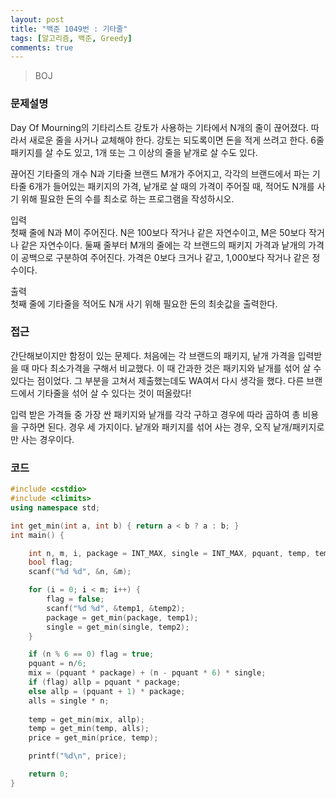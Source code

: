 ```yaml
---
layout: post
title: "백준 1049번 : 기타줄"
tags: [알고리즘, 백준, Greedy]
comments: true
---
```


> BOJ  

### 문제설명  
Day Of Mourning의 기타리스트 강토가 사용하는 기타에서 N개의 줄이 끊어졌다. 따라서 새로운 줄을 사거나 교체해야 한다. 강토는 되도록이면 돈을 적게 쓰려고 한다. 6줄 패키지를 살 수도 있고, 1개 또는 그 이상의 줄을 낱개로 살 수도 있다.  

끊어진 기타줄의 개수 N과 기타줄 브랜드 M개가 주어지고, 각각의 브랜드에서 파는 기타줄 6개가 들어있는 패키지의 가격, 낱개로 살 때의 가격이 주어질 때, 적어도 N개를 사기 위해 필요한 돈의 수를 최소로 하는 프로그램을 작성하시오.  

입력  
첫째 줄에 N과 M이 주어진다. N은 100보다 작거나 같은 자연수이고, M은 50보다 작거나 같은 자연수이다. 둘째 줄부터 M개의 줄에는 각 브랜드의 패키지 가격과 낱개의 가격이 공백으로 구분하여 주어진다. 가격은 0보다 크거나 같고, 1,000보다 작거나 같은 정수이다.  

출력  
첫째 줄에 기타줄을 적어도 N개 사기 위해 필요한 돈의 최솟값을 출력한다.  

### 접근  
간단해보이지만 함정이 있는 문제다. 처음에는 각 브랜드의 패키지, 낱개 가격을 입력받을 때 마다 최소가격을 구해서 비교했다. 이 때 간과한 것은 패키지와 낱개를 섞어 살 수 있다는 점이었다. 그 부분을 고쳐서 제출했는데도 WA여서 다시 생각을 했다. 다른 브랜드에서 기타줄을 섞어 살 수 있다는 것이 떠올랐다!  

입력 받은 가격들 중 가장 싼 패키지와 낱개를 각각 구하고 경우에 따라 곱하여 총 비용을 구하면 된다. 경우 세 가지이다. 낱개와 패키지를 섞어 사는 경우, 오직 낱개/패키지로만 사는 경우이다.  

### 코드  
~~~c++
#include <cstdio>
#include <climits>
using namespace std;

int get_min(int a, int b) { return a < b ? a : b; }
int main() {

    int n, m, i, package = INT_MAX, single = INT_MAX, pquant, temp, temp1, temp2, mix, allp, alls, price = __INT_MAX__;
    bool flag;
    scanf("%d %d", &n, &m);

    for (i = 0; i < m; i++) {
        flag = false;
        scanf("%d %d", &temp1, &temp2);
        package = get_min(package, temp1);
        single = get_min(single, temp2);
    }

    if (n % 6 == 0) flag = true;
    pquant = n/6;
    mix = (pquant * package) + (n - pquant * 6) * single;
    if (flag) allp = pquant * package;
    else allp = (pquant + 1) * package;
    alls = single * n;
    
    temp = get_min(mix, allp);
    temp = get_min(temp, alls);
    price = get_min(price, temp);

    printf("%d\n", price);

    return 0;
}
~~~